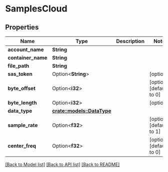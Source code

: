 # SamplesCloud

## Properties

Name | Type | Description | Notes
------------ | ------------- | ------------- | -------------
**account_name** | **String** |  | 
**container_name** | **String** |  | 
**file_path** | **String** |  | 
**sas_token** | Option<**String**> |  | [optional]
**byte_offset** | Option<**i32**> |  | [optional][default to 0]
**byte_length** | Option<**i32**> |  | [optional]
**data_type** | [**crate::models::DataType**](data_type.md) |  | 
**sample_rate** | Option<**f32**> |  | [optional][default to 1]
**center_freq** | Option<**f32**> |  | [optional][default to 0]

[[Back to Model list]](../README.md#documentation-for-models) [[Back to API list]](../README.md#documentation-for-api-endpoints) [[Back to README]](../README.md)


